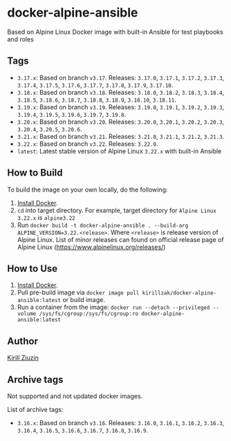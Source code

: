 # docker-alpine-ansible
Based on Alpine Linux Docker image with built-in Ansible for test playbooks and roles

## Tags

  - `3.17.x`: Based on branch `v3.17`. Releases: `3.17.0`, `3.17.1`, `3.17.2`, `3.17.3`, `3.17.4`, `3.17.5`, `3.17.6`, `3.17.7`, `3.17.8`, `3.17.9`, `3.17.10`.
  - `3.18.x`: Based on branch `v3.18`. Releases: `3.18.0`, `3.18.2`, `3.18.3`, `3.18.4`, `3.18.5`, `3.18.6`, `3.18.7`, `3.18.8`, `3.18.9`, `3.18.10`, `3.18.11`. 
  - `3.19.x`: Based on branch `v3.19`. Releases: `3.19.0`, `3.19.1`, `3.19.2`, `3.19.3`, `3.19.4`, `3.19.5`, `3.19.6`, `3.19.7`, `3.19.8`.
  - `3.20.x`: Based on branch `v3.20`. Releases: `3.20.0`, `3.20.1`, `3.20.2`, `3.20.3`, `3.20.4`, `3.20.5`, `3.20.6`.
  - `3.21.x`: Based on branch `v3.21`. Releases: `3.21.0`, `3.21.1`, `3.21.2`, `3.21.3`.
  - `3.22.x`: Based on branch `v3.22`. Releases: `3.22.0`.
  - `latest`: Latest stable version of Alpine Linux `3.22.x` with built-in Ansible

## How to Build

To build the image on your own locally, do the following:

  1. [Install Docker](https://docs.docker.com/engine/installation/).
  2. `cd` into target directory. For example, target directory for `Alpine Linux 3.22.x` is `alpine3.22`
  3. Run `docker build -t docker-alpine-ansible . --build-arg ALPINE_VERSION=3.22.<release>`. Where `<release>` is release version of Alpine Linux. List of minor releases can found on official release page of Alpine Linux (https://www.alpinelinux.org/releases/)


## How to Use

  1. [Install Docker](https://docs.docker.com/engine/installation/).
  2. Pull pre-build image via `docker image pull kirillzak/docker-alpine-ansible:latest` or build image.
  3. Run a container from the image: `docker run --detach --privileged --volume /sys/fs/cgroup:/sys/fs/cgroup:ro docker-alpine-ansible:latest`

## Author

[Kirill Ziuzin](https://kirill-zak.ru/)

## Archive tags

Not supported and not updated docker images.

List of archive tags:
  - `3.16.x`: Based on branch `v3.16`. Releases: `3.16.0`, `3.16.1`, `3.16.2`, `3.16.3`, `3.16.4`, `3.16.5`, `3.16.6`, `3.16.7`, `3.16.8`, `3.16.9`.